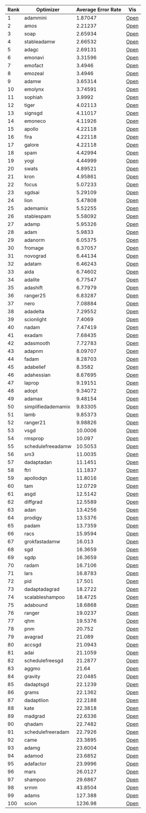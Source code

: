 |   Rank | Optimizer          |   Average Error Rate | Vis                                                                                 |
|--------|--------------------|----------------------|-------------------------------------------------------------------------------------|
|      1 | adammini           |              1.87047 | [Open](https://aidinhamedi.github.io/ML-Optimizer-Benchmark/vis/adammini)           |
|      2 | amos               |              2.21237 | [Open](https://aidinhamedi.github.io/ML-Optimizer-Benchmark/vis/amos)               |
|      3 | soap               |              2.65934 | [Open](https://aidinhamedi.github.io/ML-Optimizer-Benchmark/vis/soap)               |
|      4 | stableadamw        |              2.66532 | [Open](https://aidinhamedi.github.io/ML-Optimizer-Benchmark/vis/stableadamw)        |
|      5 | adagc              |              2.69131 | [Open](https://aidinhamedi.github.io/ML-Optimizer-Benchmark/vis/adagc)              |
|      6 | emonavi            |              3.31596 | [Open](https://aidinhamedi.github.io/ML-Optimizer-Benchmark/vis/emonavi)            |
|      7 | emofact            |              3.4946  | [Open](https://aidinhamedi.github.io/ML-Optimizer-Benchmark/vis/emofact)            |
|      8 | emozeal            |              3.4946  | [Open](https://aidinhamedi.github.io/ML-Optimizer-Benchmark/vis/emozeal)            |
|      9 | adamw              |              3.65314 | [Open](https://aidinhamedi.github.io/ML-Optimizer-Benchmark/vis/adamw)              |
|     10 | emolynx            |              3.74591 | [Open](https://aidinhamedi.github.io/ML-Optimizer-Benchmark/vis/emolynx)            |
|     11 | sophiah            |              3.9992  | [Open](https://aidinhamedi.github.io/ML-Optimizer-Benchmark/vis/sophiah)            |
|     12 | tiger              |              4.02113 | [Open](https://aidinhamedi.github.io/ML-Optimizer-Benchmark/vis/tiger)              |
|     13 | signsgd            |              4.11017 | [Open](https://aidinhamedi.github.io/ML-Optimizer-Benchmark/vis/signsgd)            |
|     14 | emoneco            |              4.11926 | [Open](https://aidinhamedi.github.io/ML-Optimizer-Benchmark/vis/emoneco)            |
|     15 | apollo             |              4.22118 | [Open](https://aidinhamedi.github.io/ML-Optimizer-Benchmark/vis/apollo)             |
|     16 | fira               |              4.22118 | [Open](https://aidinhamedi.github.io/ML-Optimizer-Benchmark/vis/fira)               |
|     17 | galore             |              4.22118 | [Open](https://aidinhamedi.github.io/ML-Optimizer-Benchmark/vis/galore)             |
|     18 | spam               |              4.42994 | [Open](https://aidinhamedi.github.io/ML-Optimizer-Benchmark/vis/spam)               |
|     19 | yogi               |              4.44999 | [Open](https://aidinhamedi.github.io/ML-Optimizer-Benchmark/vis/yogi)               |
|     20 | swats              |              4.89521 | [Open](https://aidinhamedi.github.io/ML-Optimizer-Benchmark/vis/swats)              |
|     21 | kron               |              4.95861 | [Open](https://aidinhamedi.github.io/ML-Optimizer-Benchmark/vis/kron)               |
|     22 | focus              |              5.07233 | [Open](https://aidinhamedi.github.io/ML-Optimizer-Benchmark/vis/focus)              |
|     23 | sgdsai             |              5.29109 | [Open](https://aidinhamedi.github.io/ML-Optimizer-Benchmark/vis/sgdsai)             |
|     24 | lion               |              5.47808 | [Open](https://aidinhamedi.github.io/ML-Optimizer-Benchmark/vis/lion)               |
|     25 | ademamix           |              5.52255 | [Open](https://aidinhamedi.github.io/ML-Optimizer-Benchmark/vis/ademamix)           |
|     26 | stablespam         |              5.58092 | [Open](https://aidinhamedi.github.io/ML-Optimizer-Benchmark/vis/stablespam)         |
|     27 | adamp              |              5.95326 | [Open](https://aidinhamedi.github.io/ML-Optimizer-Benchmark/vis/adamp)              |
|     28 | adam               |              5.9833  | [Open](https://aidinhamedi.github.io/ML-Optimizer-Benchmark/vis/adam)               |
|     29 | adanorm            |              6.05375 | [Open](https://aidinhamedi.github.io/ML-Optimizer-Benchmark/vis/adanorm)            |
|     30 | fromage            |              6.37057 | [Open](https://aidinhamedi.github.io/ML-Optimizer-Benchmark/vis/fromage)            |
|     31 | novograd           |              6.44134 | [Open](https://aidinhamedi.github.io/ML-Optimizer-Benchmark/vis/novograd)           |
|     32 | adatam             |              6.46243 | [Open](https://aidinhamedi.github.io/ML-Optimizer-Benchmark/vis/adatam)             |
|     33 | aida               |              6.74602 | [Open](https://aidinhamedi.github.io/ML-Optimizer-Benchmark/vis/aida)               |
|     34 | adalite            |              6.77547 | [Open](https://aidinhamedi.github.io/ML-Optimizer-Benchmark/vis/adalite)            |
|     35 | adashift           |              6.77979 | [Open](https://aidinhamedi.github.io/ML-Optimizer-Benchmark/vis/adashift)           |
|     36 | ranger25           |              6.83287 | [Open](https://aidinhamedi.github.io/ML-Optimizer-Benchmark/vis/ranger25)           |
|     37 | nero               |              7.08884 | [Open](https://aidinhamedi.github.io/ML-Optimizer-Benchmark/vis/nero)               |
|     38 | adadelta           |              7.29552 | [Open](https://aidinhamedi.github.io/ML-Optimizer-Benchmark/vis/adadelta)           |
|     39 | scionlight         |              7.4069  | [Open](https://aidinhamedi.github.io/ML-Optimizer-Benchmark/vis/scionlight)         |
|     40 | nadam              |              7.47419 | [Open](https://aidinhamedi.github.io/ML-Optimizer-Benchmark/vis/nadam)              |
|     41 | exadam             |              7.68435 | [Open](https://aidinhamedi.github.io/ML-Optimizer-Benchmark/vis/exadam)             |
|     42 | adasmooth          |              7.72783 | [Open](https://aidinhamedi.github.io/ML-Optimizer-Benchmark/vis/adasmooth)          |
|     43 | adapnm             |              8.09707 | [Open](https://aidinhamedi.github.io/ML-Optimizer-Benchmark/vis/adapnm)             |
|     44 | fadam              |              8.28703 | [Open](https://aidinhamedi.github.io/ML-Optimizer-Benchmark/vis/fadam)              |
|     45 | adabelief          |              8.3582  | [Open](https://aidinhamedi.github.io/ML-Optimizer-Benchmark/vis/adabelief)          |
|     46 | adahessian         |              8.67695 | [Open](https://aidinhamedi.github.io/ML-Optimizer-Benchmark/vis/adahessian)         |
|     47 | laprop             |              9.19151 | [Open](https://aidinhamedi.github.io/ML-Optimizer-Benchmark/vis/laprop)             |
|     48 | adopt              |              9.34072 | [Open](https://aidinhamedi.github.io/ML-Optimizer-Benchmark/vis/adopt)              |
|     49 | adamax             |              9.48154 | [Open](https://aidinhamedi.github.io/ML-Optimizer-Benchmark/vis/adamax)             |
|     50 | simplifiedademamix |              9.83305 | [Open](https://aidinhamedi.github.io/ML-Optimizer-Benchmark/vis/simplifiedademamix) |
|     51 | lamb               |              9.85373 | [Open](https://aidinhamedi.github.io/ML-Optimizer-Benchmark/vis/lamb)               |
|     52 | ranger21           |              9.98826 | [Open](https://aidinhamedi.github.io/ML-Optimizer-Benchmark/vis/ranger21)           |
|     53 | vsgd               |             10.0006  | [Open](https://aidinhamedi.github.io/ML-Optimizer-Benchmark/vis/vsgd)               |
|     54 | rmsprop            |             10.097   | [Open](https://aidinhamedi.github.io/ML-Optimizer-Benchmark/vis/rmsprop)            |
|     55 | schedulefreeadamw  |             10.5053  | [Open](https://aidinhamedi.github.io/ML-Optimizer-Benchmark/vis/schedulefreeadamw)  |
|     56 | sm3                |             11.0035  | [Open](https://aidinhamedi.github.io/ML-Optimizer-Benchmark/vis/sm3)                |
|     57 | dadaptadan         |             11.1451  | [Open](https://aidinhamedi.github.io/ML-Optimizer-Benchmark/vis/dadaptadan)         |
|     58 | ftrl               |             11.1837  | [Open](https://aidinhamedi.github.io/ML-Optimizer-Benchmark/vis/ftrl)               |
|     59 | apollodqn          |             11.8016  | [Open](https://aidinhamedi.github.io/ML-Optimizer-Benchmark/vis/apollodqn)          |
|     60 | tam                |             12.0729  | [Open](https://aidinhamedi.github.io/ML-Optimizer-Benchmark/vis/tam)                |
|     61 | asgd               |             12.5142  | [Open](https://aidinhamedi.github.io/ML-Optimizer-Benchmark/vis/asgd)               |
|     62 | diffgrad           |             12.5589  | [Open](https://aidinhamedi.github.io/ML-Optimizer-Benchmark/vis/diffgrad)           |
|     63 | adan               |             13.4256  | [Open](https://aidinhamedi.github.io/ML-Optimizer-Benchmark/vis/adan)               |
|     64 | prodigy            |             13.5376  | [Open](https://aidinhamedi.github.io/ML-Optimizer-Benchmark/vis/prodigy)            |
|     65 | padam              |             13.7359  | [Open](https://aidinhamedi.github.io/ML-Optimizer-Benchmark/vis/padam)              |
|     66 | racs               |             15.9594  | [Open](https://aidinhamedi.github.io/ML-Optimizer-Benchmark/vis/racs)               |
|     67 | grokfastadamw      |             16.013   | [Open](https://aidinhamedi.github.io/ML-Optimizer-Benchmark/vis/grokfastadamw)      |
|     68 | sgd                |             16.3659  | [Open](https://aidinhamedi.github.io/ML-Optimizer-Benchmark/vis/sgd)                |
|     69 | sgdp               |             16.3659  | [Open](https://aidinhamedi.github.io/ML-Optimizer-Benchmark/vis/sgdp)               |
|     70 | radam              |             16.7106  | [Open](https://aidinhamedi.github.io/ML-Optimizer-Benchmark/vis/radam)              |
|     71 | lars               |             16.8783  | [Open](https://aidinhamedi.github.io/ML-Optimizer-Benchmark/vis/lars)               |
|     72 | pid                |             17.501   | [Open](https://aidinhamedi.github.io/ML-Optimizer-Benchmark/vis/pid)                |
|     73 | dadaptadagrad      |             18.2722  | [Open](https://aidinhamedi.github.io/ML-Optimizer-Benchmark/vis/dadaptadagrad)      |
|     74 | scalableshampoo    |             18.4725  | [Open](https://aidinhamedi.github.io/ML-Optimizer-Benchmark/vis/scalableshampoo)    |
|     75 | adabound           |             18.6868  | [Open](https://aidinhamedi.github.io/ML-Optimizer-Benchmark/vis/adabound)           |
|     76 | ranger             |             19.0237  | [Open](https://aidinhamedi.github.io/ML-Optimizer-Benchmark/vis/ranger)             |
|     77 | qhm                |             19.5376  | [Open](https://aidinhamedi.github.io/ML-Optimizer-Benchmark/vis/qhm)                |
|     78 | pnm                |             20.752   | [Open](https://aidinhamedi.github.io/ML-Optimizer-Benchmark/vis/pnm)                |
|     79 | avagrad            |             21.089   | [Open](https://aidinhamedi.github.io/ML-Optimizer-Benchmark/vis/avagrad)            |
|     80 | accsgd             |             21.0943  | [Open](https://aidinhamedi.github.io/ML-Optimizer-Benchmark/vis/accsgd)             |
|     81 | adai               |             21.1059  | [Open](https://aidinhamedi.github.io/ML-Optimizer-Benchmark/vis/adai)               |
|     82 | schedulefreesgd    |             21.2877  | [Open](https://aidinhamedi.github.io/ML-Optimizer-Benchmark/vis/schedulefreesgd)    |
|     83 | aggmo              |             21.64    | [Open](https://aidinhamedi.github.io/ML-Optimizer-Benchmark/vis/aggmo)              |
|     84 | gravity            |             22.0485  | [Open](https://aidinhamedi.github.io/ML-Optimizer-Benchmark/vis/gravity)            |
|     85 | dadaptsgd          |             22.1239  | [Open](https://aidinhamedi.github.io/ML-Optimizer-Benchmark/vis/dadaptsgd)          |
|     86 | grams              |             22.1362  | [Open](https://aidinhamedi.github.io/ML-Optimizer-Benchmark/vis/grams)              |
|     87 | dadaptlion         |             22.2188  | [Open](https://aidinhamedi.github.io/ML-Optimizer-Benchmark/vis/dadaptlion)         |
|     88 | kate               |             22.3818  | [Open](https://aidinhamedi.github.io/ML-Optimizer-Benchmark/vis/kate)               |
|     89 | madgrad            |             22.6336  | [Open](https://aidinhamedi.github.io/ML-Optimizer-Benchmark/vis/madgrad)            |
|     90 | qhadam             |             22.7482  | [Open](https://aidinhamedi.github.io/ML-Optimizer-Benchmark/vis/qhadam)             |
|     91 | schedulefreeradam  |             22.7926  | [Open](https://aidinhamedi.github.io/ML-Optimizer-Benchmark/vis/schedulefreeradam)  |
|     92 | came               |             23.3895  | [Open](https://aidinhamedi.github.io/ML-Optimizer-Benchmark/vis/came)               |
|     93 | adamg              |             23.6004  | [Open](https://aidinhamedi.github.io/ML-Optimizer-Benchmark/vis/adamg)              |
|     94 | adamod             |             23.6852  | [Open](https://aidinhamedi.github.io/ML-Optimizer-Benchmark/vis/adamod)             |
|     95 | adafactor          |             23.9996  | [Open](https://aidinhamedi.github.io/ML-Optimizer-Benchmark/vis/adafactor)          |
|     96 | mars               |             26.0127  | [Open](https://aidinhamedi.github.io/ML-Optimizer-Benchmark/vis/mars)               |
|     97 | shampoo            |             29.6867  | [Open](https://aidinhamedi.github.io/ML-Optimizer-Benchmark/vis/shampoo)            |
|     98 | srmm               |             43.8504  | [Open](https://aidinhamedi.github.io/ML-Optimizer-Benchmark/vis/srmm)               |
|     99 | adams              |            127.388   | [Open](https://aidinhamedi.github.io/ML-Optimizer-Benchmark/vis/adams)              |
|    100 | scion              |           1236.98    | [Open](https://aidinhamedi.github.io/ML-Optimizer-Benchmark/vis/scion)              |